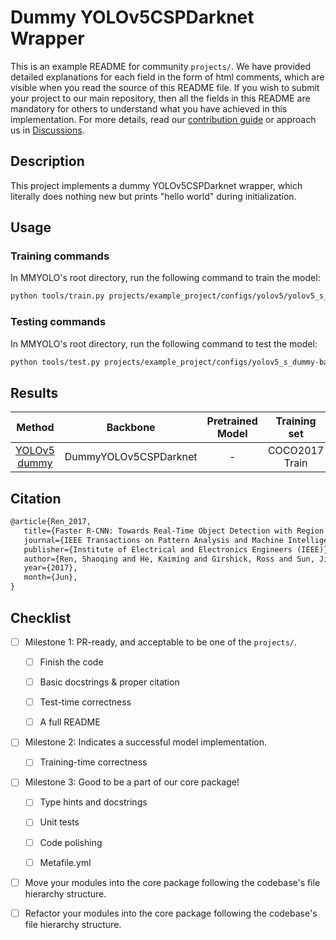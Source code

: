 # Dummy YOLOv5CSPDarknet Wrapper

This is an example README for community `projects/`. We have provided detailed explanations for each field in the form of html comments, which are visible when you read the source of this README file. If you wish to submit your project to our main repository, then all the fields in this README are mandatory for others to understand what you have achieved in this implementation. For more details, read our [contribution guide](https://mmyolo.readthedocs.io/en/latest/community/contributing.html) or approach us in [Discussions](https://github.com/open-mmlab/mmyolo/discussions).

## Description

<!-- Share any information you would like others to know. For example:
Author: @xxx.
This is an implementation of \[XXX\]. -->

This project implements a dummy YOLOv5CSPDarknet wrapper, which literally does nothing new but prints "hello world" during initialization.

## Usage

<!-- For a typical model, this section should contain the commands for training and testing. You are also suggested to dump your environment specification to env.yml by `conda env export > env.yml`. -->

### Training commands

In MMYOLO's root directory, run the following command to train the model:

```bash
python tools/train.py projects/example_project/configs/yolov5/yolov5_s_dummy-backbone_v61_syncbn_8xb16-300e_coco.py
```

### Testing commands

In MMYOLO's root directory, run the following command to test the model:

```bash
python tools/test.py projects/example_project/configs/yolov5_s_dummy-backbone_v61_syncbn_8xb16-300e_coco.py ${CHECKPOINT_PATH}
```

## Results

<!-- List the results as usually done in other model's README. [Example](https://github.com/open-mmlab/mmyolo/tree/main/configs/yolov5#results-and-models)
You should claim whether this is based on the pre-trained weights, which are converted from the official release; or it's a reproduced result obtained from retraining the model in this project. -->

|                          Method                          |       Backbone        | Pretrained Model |  Training set  |   Test set   | #epoch | box AP |    Download    |
| :------------------------------------------------------: | :-------------------: | :--------------: | :------------: | :----------: | :----: | :----: | :------------: |
| [YOLOv5 dummy](configs/yolov5_dummy-yolov5cspdarknet.py) | DummyYOLOv5CSPDarknet |        -         | COCO2017 Train | COCO2017 Val |   12   | 0.8853 | [model](<>) \\ |

## Citation

<!-- You may remove this section if not applicable. -->

```latex
@article{Ren_2017,
   title={Faster R-CNN: Towards Real-Time Object Detection with Region Proposal Networks},
   journal={IEEE Transactions on Pattern Analysis and Machine Intelligence},
   publisher={Institute of Electrical and Electronics Engineers (IEEE)},
   author={Ren, Shaoqing and He, Kaiming and Girshick, Ross and Sun, Jian},
   year={2017},
   month={Jun},
}
```

## Checklist

<!-- Here is a checklist illustrating a usual development workflow of a successful project, and also serves as an overview of this project's progress. The PIC (person in charge) or contributors of this project should check all the items that they believe have been finished, which will further be verified by codebase maintainers via a PR.
OpenMMLab's maintainer will review the code to ensure the project's quality. Reaching the first milestone means that this project suffices the minimum requirement of being merged into 'projects/'. But this project is only eligible to become a part of the core package upon attaining the last milestone.
Note that keeping this section up-to-date is crucial not only for this project's developers but the entire community, since there might be some other contributors joining this project and deciding their starting point from this list. It also helps maintainers accurately estimate time and effort on further code polishing, if needed.
A project does not necessarily have to be finished in a single PR, but it's essential for the project to at least reach the first milestone in its very first PR. -->

- [ ] Milestone 1: PR-ready, and acceptable to be one of the `projects/`.

  - [ ] Finish the code

    <!-- The code's design shall follow existing interfaces and convention. For example, each model component should be registered into `mmyolo.registry.MODELS` and configurable via a config file. -->

  - [ ] Basic docstrings & proper citation

    <!-- Each major object should contain a docstring, describing its functionality and arguments. If you have adapted the code from other open-source projects, don't forget to cite the source project in docstring and make sure your behavior is not against its license. Typically, we do not accept any code snippet under GPL license. [A Short Guide to Open Source Licenses](https://medium.com/nationwide-technology/a-short-guide-to-open-source-licenses-cf5b1c329edd) -->

  - [ ] Test-time correctness

    <!-- If you are reproducing the result from a paper, make sure your model's inference-time performance matches that in the original paper. The weights usually could be obtained by simply renaming the keys in the official pre-trained weights. This test could be skipped though, if you are able to prove the training-time correctness and check the second milestone. -->

  - [ ] A full README

    <!-- As this template does. -->

- [ ] Milestone 2: Indicates a successful model implementation.

  - [ ] Training-time correctness

    <!-- If you are reproducing the result from a paper, checking this item means that you should have trained your model from scratch based on the original paper's specification and verified that the final result matches the report within a minor error range. -->

- [ ] Milestone 3: Good to be a part of our core package!

  - [ ] Type hints and docstrings

    <!-- Ideally *all* the methods should have [type hints](https://www.pythontutorial.net/python-basics/python-type-hints/) and [docstrings](https://google.github.io/styleguide/pyguide.html#381-docstrings). [Example](https://github.com/open-mmlab/mmyolo/blob/27487fd587398348d59eb8c40af740cabee6b7fe/mmyolo/models/layers/yolo_bricks.py#L32-L54) -->

  - [ ] Unit tests

    <!-- Unit tests for each module are required. [Example](https://github.com/open-mmlab/mmyolo/blob/27487fd587398348d59eb8c40af740cabee6b7fe/tests/test_models/test_layers/test_yolo_bricks.py#L13-L34) -->

  - [ ] Code polishing

    <!-- Refactor your code according to reviewer's comment. -->

  - [ ] Metafile.yml

    <!-- It will be parsed by MIM and Inferencer. [Example](https://github.com/open-mmlab/mmyolo/blob/main/configs/yolov5/metafile.yml) -->

- [ ] Move your modules into the core package following the codebase's file hierarchy structure.

  <!-- In particular, you may have to refactor this README into a standard one. [Example](https://github.com/open-mmlab/mmyolo/blob/main/configs/yolov5/README.md) -->

- [ ] Refactor your modules into the core package following the codebase's file hierarchy structure.
